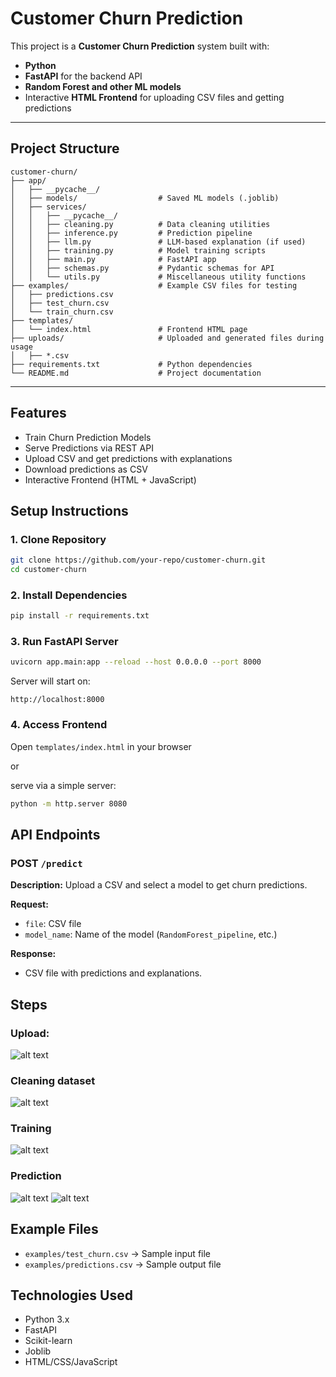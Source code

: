 # Customer Churn Prediction

This project is a **Customer Churn Prediction** system built with:

* **Python**
* **FastAPI** for the backend API
* **Random Forest and other ML models**
* Interactive **HTML Frontend** for uploading CSV files and getting predictions

---

## Project Structure

```
customer-churn/
├── app/
│   ├── __pycache__/
│   ├── models/                  # Saved ML models (.joblib)
│   ├── services/
│   │   ├── __pycache__/
│   │   ├── cleaning.py          # Data cleaning utilities
│   │   ├── inference.py         # Prediction pipeline
│   │   ├── llm.py               # LLM-based explanation (if used)
│   │   ├── training.py          # Model training scripts
│   │   ├── main.py              # FastAPI app
│   │   ├── schemas.py           # Pydantic schemas for API
│   │   └── utils.py             # Miscellaneous utility functions
├── examples/                    # Example CSV files for testing
│   ├── predictions.csv
│   ├── test_churn.csv
│   └── train_churn.csv
├── templates/
│   └── index.html               # Frontend HTML page
├── uploads/                     # Uploaded and generated files during usage
│   ├── *.csv
├── requirements.txt             # Python dependencies
└── README.md                    # Project documentation
```

---

## Features

* Train Churn Prediction Models
* Serve Predictions via REST API
* Upload CSV and get predictions with explanations
* Download predictions as CSV
* Interactive Frontend (HTML + JavaScript)

## Setup Instructions

### 1. Clone Repository

```bash
git clone https://github.com/your-repo/customer-churn.git
cd customer-churn
```

### 2. Install Dependencies

```bash
pip install -r requirements.txt
```

### 3. Run FastAPI Server

```bash
uvicorn app.main:app --reload --host 0.0.0.0 --port 8000
```

Server will start on:

```
http://localhost:8000
```

### 4. Access Frontend

Open `templates/index.html` in your browser

or

serve via a simple server:

```bash
python -m http.server 8080
```


## API Endpoints

### POST `/predict`

**Description:** Upload a CSV and select a model to get churn predictions.

**Request:**

* `file`: CSV file
* `model_name`: Name of the model (`RandomForest_pipeline`, etc.)

**Response:**

* CSV file with predictions and explanations.

## Steps

### Upload:
![alt text](asset/image.png)

### Cleaning dataset 
![alt text](asset/image1.png)

### Training
![alt text](asset/image2.png)

### Prediction
![alt text](asset/image3.png)
![alt text](asset/image4.png)


## Example Files

* `examples/test_churn.csv` → Sample input file
* `examples/predictions.csv` → Sample output file



## Technologies Used

* Python 3.x
* FastAPI
* Scikit-learn
* Joblib
* HTML/CSS/JavaScript


